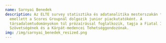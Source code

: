 ```yaml
---
name: Sarnyai Benedek
description: Az ELTE survey statisztika és adatanalitika mesterszakán tanul,
  emellett a Scores Groupnál dolgozik junior piackutatóként. A
  társadalomtudományokon túl prózaírással foglalkozik, tagja a Fiatal Írók
  Szövetségének és a Kárpát-medencei Tehetséggondozónak.
img: /img/sarnyai_benedek_resized.png
---
```

